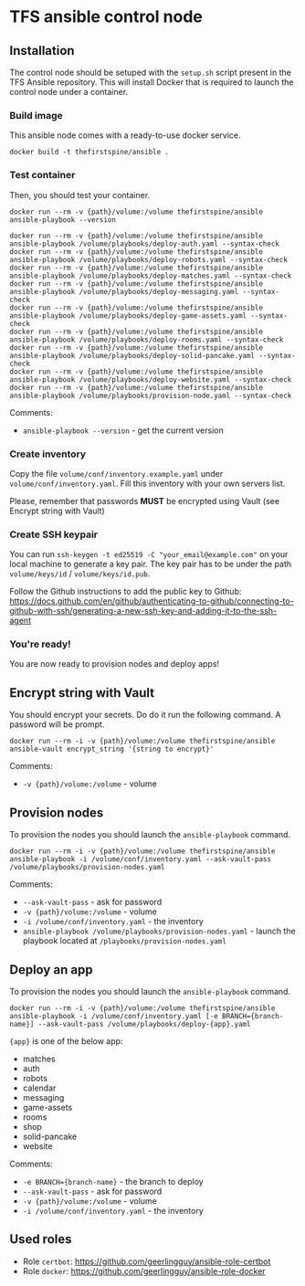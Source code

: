 # TFS ansible control node

## Installation

The control node should be setuped with the `setup.sh` script present in the TFS Ansible repository. This will install Docker that is required to launch the control node under a container.

### Build image

This ansible node comes with a ready-to-use docker service.

```
docker build -t thefirstspine/ansible .
```

### Test container

Then, you should test your container.

```
docker run --rm -v {path}/volume:/volume thefirstspine/ansible ansible-playbook --version
```

```
docker run --rm -v {path}/volume:/volume thefirstspine/ansible ansible-playbook /volume/playbooks/deploy-auth.yaml --syntax-check
docker run --rm -v {path}/volume:/volume thefirstspine/ansible ansible-playbook /volume/playbooks/deploy-robots.yaml --syntax-check
docker run --rm -v {path}/volume:/volume thefirstspine/ansible ansible-playbook /volume/playbooks/deploy-matches.yaml --syntax-check
docker run --rm -v {path}/volume:/volume thefirstspine/ansible ansible-playbook /volume/playbooks/deploy-messaging.yaml --syntax-check
docker run --rm -v {path}/volume:/volume thefirstspine/ansible ansible-playbook /volume/playbooks/deploy-game-assets.yaml --syntax-check
docker run --rm -v {path}/volume:/volume thefirstspine/ansible ansible-playbook /volume/playbooks/deploy-rooms.yaml --syntax-check
docker run --rm -v {path}/volume:/volume thefirstspine/ansible ansible-playbook /volume/playbooks/deploy-solid-pancake.yaml --syntax-check
docker run --rm -v {path}/volume:/volume thefirstspine/ansible ansible-playbook /volume/playbooks/deploy-website.yaml --syntax-check
docker run --rm -v {path}/volume:/volume thefirstspine/ansible ansible-playbook /volume/playbooks/provision-node.yaml --syntax-check
```

Comments:
- `ansible-playbook --version` - get the current version

### Create inventory

Copy the file `volume/conf/inventory.example.yaml` under `volume/conf/inventory.yaml`. Fill this inventory with your own servers list.

Please, remember that passwords **MUST** be encrypted using Vault (see Encrypt string with Vault)

### Create SSH keypair

You can run `ssh-keygen -t ed25519 -C "your_email@example.com"` on your local machine to generate a key pair. The key pair has to be under the path `volume/keys/id` / `volume/keys/id.pub`.

Follow the Github instructions to add the public key to Github: https://docs.github.com/en/github/authenticating-to-github/connecting-to-github-with-ssh/generating-a-new-ssh-key-and-adding-it-to-the-ssh-agent

### You're ready!

You are now ready to provision nodes and deploy apps!

## Encrypt string with Vault

You should encrypt your secrets. Do do it run the following command. A password will be prompt.

```
docker run --rm -i -v {path}/volume:/volume thefirstspine/ansible ansible-vault encrypt_string '{string to encrypt}'
```

Comments:
- `-v {path}/volume:/volume` - volume

## Provision nodes

To provision the nodes you should launch the `ansible-playbook` command.

```
docker run --rm -i -v {path}/volume:/volume thefirstspine/ansible ansible-playbook -i /volume/conf/inventory.yaml --ask-vault-pass /volume/playbooks/provision-nodes.yaml
```

Comments:
- `--ask-vault-pass` - ask for password
- `-v {path}/volume:/volume` - volume
- `-i /volume/conf/inventory.yaml` - the inventory
- `ansible-playbook /volume/playbooks/provision-nodes.yaml` - launch the playbook located at `/playbooks/provision-nodes.yaml`

## Deploy an app

To provision the nodes you should launch the `ansible-playbook` command.

```
docker run --rm -i -v {path}/volume:/volume thefirstspine/ansible ansible-playbook -i /volume/conf/inventory.yaml [-e BRANCH={branch-name}] --ask-vault-pass /volume/playbooks/deploy-{app}.yaml
```

`{app}` is one of the below app:
- matches
- auth
- robots
- calendar
- messaging
- game-assets
- rooms
- shop
- solid-pancake
- website

Comments:
- `-e BRANCH={branch-name}` - the branch to deploy
- `--ask-vault-pass` - ask for password
- `-v {path}/volume:/volume` - volume
- `-i /volume/conf/inventory.yaml` - the inventory

## Used roles

- Role `certbot`: https://github.com/geerlingguy/ansible-role-certbot
- Role `docker`: https://github.com/geerlingguy/ansible-role-docker
